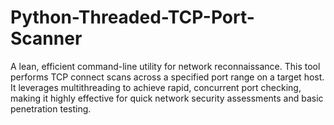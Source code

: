 # Python-Threaded-TCP-Port-Scanner
A lean, efficient command-line utility for network reconnaissance. This tool performs TCP connect scans across a specified port range on a target host. It leverages multithreading to achieve rapid, concurrent port checking, making it highly effective for quick network security assessments and basic penetration testing.
